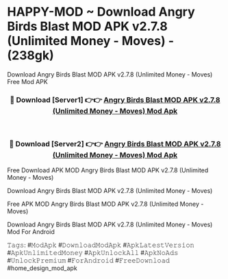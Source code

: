 # HAPPY-MOD ~ Download Angry Birds Blast MOD APK v2.7.8 (Unlimited Money - Moves) - (238gk)
Download Angry Birds Blast MOD APK v2.7.8 (Unlimited Money - Moves) Free Mod APK

<div align="center">
<h3>🔴 Download [Server1] 👉👉 <a href="https://apk-comot.site?title=Angry_Birds_Blast_MOD_APK_v2.7.8_(Unlimited_Money_-_Moves)">Angry Birds Blast MOD APK v2.7.8 (Unlimited Money - Moves) Mod Apk</a></h3><br>

<h3>🔴 Download [Server2] 👉👉 <a href="https://apk-comot.site?title=Angry_Birds_Blast_MOD_APK_v2.7.8_(Unlimited_Money_-_Moves)">Angry Birds Blast MOD APK v2.7.8 (Unlimited Money - Moves) Mod Apk</a></h3>
</div>


Free Download APK MOD Angry Birds Blast MOD APK v2.7.8 (Unlimited Money - Moves)

Download Angry Birds Blast MOD APK v2.7.8 (Unlimited Money - Moves) 

Free APK MOD Angry Birds Blast MOD APK v2.7.8 (Unlimited Money - Moves) 

Download Angry Birds Blast MOD APK v2.7.8 (Unlimited Money - Moves) Mod For Android

𝚃𝚊𝚐𝚜: #𝙼𝚘𝚍𝙰𝚙𝚔 #𝙳𝚘𝚠𝚗𝚕𝚘𝚊𝚍𝙼𝚘𝚍𝙰𝚙𝚔 #𝙰𝚙𝚔𝙻𝚊𝚝𝚎𝚜𝚝𝚅𝚎𝚛𝚜𝚒𝚘𝚗 #𝙰𝚙𝚔𝚄𝚗𝚕𝚒𝚖𝚒𝚝𝚎𝚍𝙼𝚘𝚗𝚎𝚢 #𝙰𝚙𝚔𝚄𝚗𝚕𝚘𝚌𝚔𝙰𝚕𝚕 #𝙰𝚙𝚔𝙽𝚘𝙰𝚍𝚜 #𝚄𝚗𝚕𝚘𝚌𝚔𝙿𝚛𝚎𝚖𝚒𝚞𝚖 #𝙵𝚘𝚛𝙰𝚗𝚍𝚛𝚘𝚒𝚍 #𝙵𝚛𝚎𝚎𝙳𝚘𝚠𝚗𝚕𝚘𝚊𝚍 #home_design_mod_apk